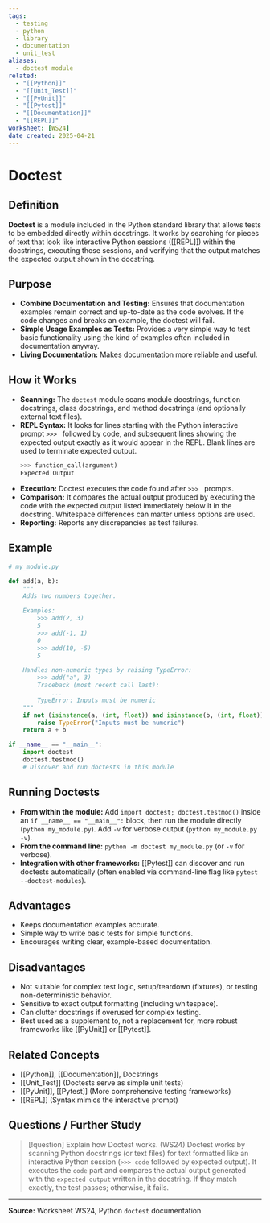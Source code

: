 ```yaml
---
tags:
  - testing
  - python
  - library
  - documentation
  - unit_test
aliases:
  - doctest module
related:
  - "[[Python]]"
  - "[[Unit_Test]]"
  - "[[PyUnit]]"
  - "[[Pytest]]"
  - "[[Documentation]]"
  - "[[REPL]]"
worksheet: [WS24]
date_created: 2025-04-21
---
```

# Doctest

## Definition

**Doctest** is a module included in the Python standard library that allows tests to be embedded directly within docstrings. It works by searching for pieces of text that look like interactive Python sessions ([[REPL]]) within the docstrings, executing those sessions, and verifying that the output matches the expected output shown in the docstring.

## Purpose

- **Combine Documentation and Testing:** Ensures that documentation examples remain correct and up-to-date as the code evolves. If the code changes and breaks an example, the doctest will fail.
- **Simple Usage Examples as Tests:** Provides a very simple way to test basic functionality using the kind of examples often included in documentation anyway.
- **Living Documentation:** Makes documentation more reliable and useful.

## How it Works

- **Scanning:** The `doctest` module scans module docstrings, function docstrings, class docstrings, and method docstrings (and optionally external text files).
- **REPL Syntax:** It looks for lines starting with the Python interactive prompt `>>> ` followed by code, and subsequent lines showing the expected output exactly as it would appear in the REPL. Blank lines are used to terminate expected output.
  ```python
  >>> function_call(argument)
  Expected Output
  ```
- **Execution:** Doctest executes the code found after `>>> ` prompts.
- **Comparison:** It compares the actual output produced by executing the code with the expected output listed immediately below it in the docstring. Whitespace differences can matter unless options are used.
- **Reporting:** Reports any discrepancies as test failures.

## Example

```python
# my_module.py

def add(a, b):
    """
    Adds two numbers together.

    Examples:
        >>> add(2, 3)
        5
        >>> add(-1, 1)
        0
        >>> add(10, -5)
        5

    Handles non-numeric types by raising TypeError:
        >>> add("a", 3)
        Traceback (most recent call last):
            ...
        TypeError: Inputs must be numeric
    """
    if not (isinstance(a, (int, float)) and isinstance(b, (int, float))):
        raise TypeError("Inputs must be numeric")
    return a + b

if __name__ == "__main__":
    import doctest
    doctest.testmod() 
    # Discover and run doctests in this module
```

## Running Doctests

- **From within the module:** Add `import doctest; doctest.testmod()` inside an `if __name__ == "__main__":` block, then run the module directly (`python my_module.py`). Add `-v` for verbose output (`python my_module.py -v`).
- **From the command line:** `python -m doctest my_module.py` (or `-v` for verbose).
- **Integration with other frameworks:** [[Pytest]] can discover and run doctests automatically (often enabled via command-line flag like `pytest --doctest-modules`).

## Advantages

- Keeps documentation examples accurate.
- Simple way to write basic tests for simple functions.
- Encourages writing clear, example-based documentation.

## Disadvantages

- Not suitable for complex test logic, setup/teardown (fixtures), or testing non-deterministic behavior.
- Sensitive to exact output formatting (including whitespace).
- Can clutter docstrings if overused for complex testing.
- Best used as a supplement to, not a replacement for, more robust frameworks like [[PyUnit]] or [[Pytest]].

## Related Concepts
- [[Python]], [[Documentation]], Docstrings
- [[Unit_Test]] (Doctests serve as simple unit tests)
- [[PyUnit]], [[Pytest]] (More comprehensive testing frameworks)
- [[REPL]] (Syntax mimics the interactive prompt)

## Questions / Further Study
>[!question] Explain how Doctest works. (WS24)
> Doctest works by scanning Python docstrings (or text files) for text formatted like an interactive Python session (`>>> code` followed by expected output). It executes the `code` part and compares the actual output generated with the `expected output` written in the docstring. If they match exactly, the test passes; otherwise, it fails.

---
**Source:** Worksheet WS24, Python `doctest` documentation